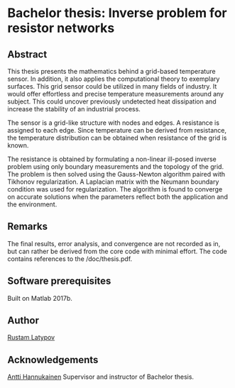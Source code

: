 # Bachelor thesis: Inverse problem for resistor networks

## Abstract
This thesis presents the mathematics behind a grid-based temperature sensor. In addition, it also applies the computational theory to exemplary surfaces. This grid sensor could be utilized in many fields of industry. It would offer effortless and precise temperature measurements around any subject. This could uncover previously undetected heat dissipation and increase the stability of an industrial process. 

The sensor is a grid-like structure with nodes and edges. A resistance is assigned to each edge. Since temperature can be derived from resistance, the temperature distribution can be obtained when resistance of the grid is known. 

The resistance is obtained by formulating a non-linear ill-posed inverse problem using only boundary measurements and the topology of the grid. The problem is then solved using the Gauss-Newton algorithm paired with Tikhonov regularization. A Laplacian matrix with the Neumann boundary condition was used for regularization. The algorithm is found to converge on accurate solutions when the parameters reflect both the application and the environment.


## Remarks
The final results, error analysis, and convergence are not recorded as in, but can rather be derived from the core code with minimal effort. The code contains references to the /doc/thesis.pdf.


## Software prerequisites
Built on Matlab 2017b.


## Author
[Rustam Latypov](mailto:rustam.latypov@aalto.fi)


## Acknowledgements
[Antti Hannukainen](mailto:antti.hannukainen@aalto.fi)
Supervisor and instructor of Bachelor thesis.


